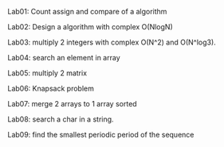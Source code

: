 Lab01: Count assign and compare of a algorithm

Lab02: Design a algorithm with complex O(NlogN)

Lab03: multiply 2 integers with complex O(N^2) and O(N^log3).

Lab04: search an element in array

Lab05: multiply 2 matrix

Lab06: Knapsack problem

Lab07: merge 2 arrays to 1 array sorted

Lab08: search a char in a string.

Lab09: find the smallest periodic period of the sequence
